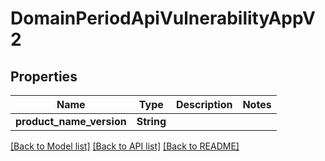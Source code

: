 # DomainPeriodApiVulnerabilityAppV2

## Properties

Name | Type | Description | Notes
------------ | ------------- | ------------- | -------------
**product_name_version** | **String** |  | 

[[Back to Model list]](../README.md#documentation-for-models) [[Back to API list]](../README.md#documentation-for-api-endpoints) [[Back to README]](../README.md)


